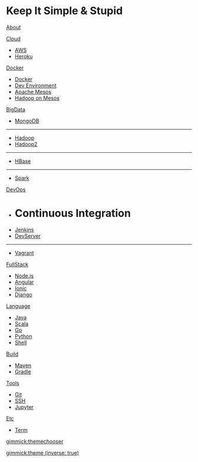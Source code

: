 # Keep It Simple & Stupid

[About](about.md)

[Cloud]()

  * [AWS](aws.md)
  * [Heroku](heroku.md)

[Docker]()

  * [Docker](docker.md)
  * [Dev Environment](https://yeopoong.github.io/docker)
  * [Apache Mesos](mesos.md)
  * [Hadoop on Mesos](hadoopOnMesos.md)

[BigData]()

  * [MongoDB](mongodb.md)
  - - - -
  * [Hadoop](hadoop.md)
  * [Hadoop2](hadoop2.md)
  - - - -
  * [HBase](hbase.md)
  - - - -
  * [Spark](spark.md)

[DevOps]()

  * # Continuous Integration
  * [Jenkins](jenkins.md)
  * [DevServer](setup.md)
  - - - -
  * [Vagrant](vagrant.md)

[FullStack]()

  * [Node.js](nodejs.md)
  * [Angular](angular.md)
  * [Ionic](ionic.md)
  * [Django](django.md)

[Language]()

  * [Java](java.md)
  * [Scala](scala.md)
  * [Go](go.md)
  * [Python](python.md)
  * [Shell](shell.md)

[Build]()

  * [Maven](maven.md)
  * [Gradle](gradle.md)

[Tools]()

  * [Git](git.md)
  * [SSH](ssh.md)
  * [Jupyter](jupyter.md)

[Etc]()

  * [Term](term.md)

[gimmick:themechooser](bootstrap)

[gimmick:theme (inverse: true)](slate)
